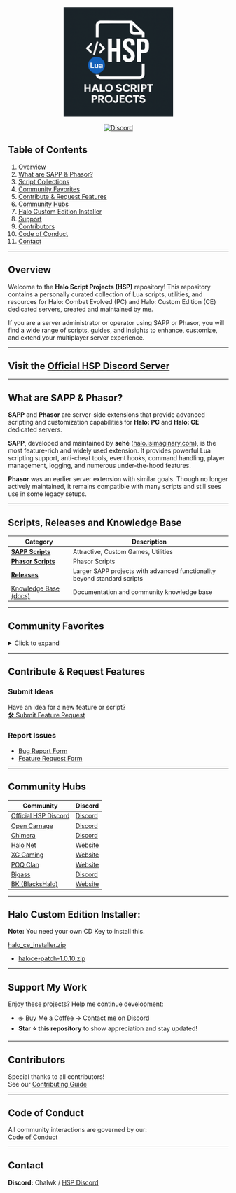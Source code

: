 <div align="center">
  <img src="misc/hsp-logo.png" alt="Halo Script Projects" width="250">

[![Discord](https://img.shields.io/badge/Discord-Join_Our_Server-7289DA?style=for-the-badge&logo=discord)](https://discord.gg/D76H7RVPC9)

</div>

## Table of Contents

1. [Overview](#overview)
2. [What are SAPP & Phasor?](#what-are-sapp--phasor)
3. [Script Collections](#scripts-releases-and-knowledge-base)
4. [Community Favorites](#community-favorites)
5. [Contribute & Request Features](#contribute--request-features)
6. [Community Hubs](#community-hubs)
7. [Halo Custom Edition Installer](#halo-custom-edition-installer)
8. [Support](#support-my-work)
9. [Contributors](#contributors)
10. [Code of Conduct](#code-of-conduct)
11. [Contact](#contact)

---

## Overview

Welcome to the **Halo Script Projects (HSP)** repository! This repository contains a personally curated collection of
Lua scripts, utilities, and resources for Halo: Combat Evolved (PC) and Halo: Custom Edition (CE) dedicated servers,
created and maintained by me.

If you are a server administrator or operator using SAPP or Phasor, you will find a wide range of scripts, guides, and
insights to enhance, customize, and extend your multiplayer server experience.

---

## Visit the [Official HSP Discord Server](https://discord.gg/D76H7RVPC9)

---

## What are SAPP & Phasor?

**SAPP** and **Phasor** are server-side extensions that provide advanced scripting and customization capabilities for **Halo: PC** and **Halo: CE** dedicated servers.

**SAPP**, developed and maintained by **sehé** ([halo.isimaginary.com](http://halo.isimaginary.com)), is the most feature-rich and widely used extension. It provides powerful Lua scripting support, anti-cheat tools, event hooks, command handling, player management, logging, and numerous under-the-hood features.

**Phasor** was an earlier server extension with similar goals. Though no longer actively maintained, it remains compatible with many scripts and still sees use in some legacy setups.

---

## Scripts, Releases and Knowledge Base

| Category                                                                | Description                                                              |
|-------------------------------------------------------------------------|--------------------------------------------------------------------------|
| [**SAPP Scripts**](./sapp)                                              | Attractive, Custom Games, Utilities                                      |
| [**Phasor Scripts**](./phasor)                                          | Phasor Scripts                                                           |
| [**Releases**](https://github.com/Chalwk/HALO-SCRIPT-PROJECTS/releases) | Larger SAPP projects with advanced functionality beyond standard scripts |
| [Knowledge Base (docs)](docs/knowledge_base)                            | Documentation and community knowledge base                               |

---

## Community Favorites

<details>
<summary>Click to expand</summary>

| Category         | Script                                                                |
|------------------|-----------------------------------------------------------------------|
| **Attractive**   | [Capture The Flag](./sapp/attractive/capture_the_flag.lua)            |
|                  | [Custom Teleports](./sapp/attractive/custom_teleports.lua)            |
|                  | [Deployable Mines](./sapp/attractive/deployable_mines.lua)            |
|                  | [Sprint System](./sapp/attractive/sprint_system.lua)                  |
|                  | [Tactical Insertion](./sapp/attractive/tactical_insertion.lua)        |
|                  | [Tea Bagging](./sapp/attractive/tea_bagging.lua)                      |
|                  | [Uber](./sapp/attractive/uber.lua)                                    |
|                  | [Vanish](./sapp/attractive/vanish.lua)                                |
| **Custom Games** | [Divide and Conquer](./sapp/custom_games/divide_and_conquer.lua)      |
|                  | [Gun Game](./sapp/custom_games/gun_game.lua)                          |
|                  | [Kill Confirmed](./sapp/custom_games/kill_confirmed.lua)              |
|                  | [Melee Attack](./sapp/custom_games/melee_attack.lua)                  |
|                  | [One In The Chamber](./sapp/custom_games/one_in_the_chamber.lua)      |
|                  | [Snipers Dream Team](./sapp/custom_games/snipers_dream_team.lua)      |
|                  | [Tag](./sapp/custom_games/tag.lua)                                    |
|                  | [Zombies Standard](./sapp/custom_games/zombies_standard.lua)          |
|                  | [Zombies Advanced](./sapp/custom_games/zombies_advanced.lua)          |
| **Utility**      | [AFK System](./sapp/utility/afk_system.lua)                           |
|                  | [Anti Impersonator](./sapp/utility/anti_impersonator.lua)             |
|                  | [Auto Message](./sapp/utility/auto_message.lua)                       |
|                  | [Custom Loadouts](./sapp/utility/custom_loadouts.lua)                 |
|                  | [Delay Skip](./sapp/utility/delay_skip.lua)                           |
|                  | [Dynamic Ping Kicker](./sapp/utility/dynamic_ping_kicker.lua)         |
|                  | [Dynamic Score Limit](./sapp/utility/dynamic_score_limit.lua)         |
|                  | [Liberty Vehicle Spawner](./sapp/utility/liberty_vehicle_spawner.lua) |
|                  | [Notify Me](./sapp/utility/notify_me.lua)                             |
|                  | [Race Assistant](./sapp/utility/race_assistant.lua)                   |
|                  | [Server Logger](./sapp/utility/server_logger.lua)                     |
|                  | [Team Shuffler](./sapp/utility/team_shuffler.lua)                     |
|                  | [Weapon Assigner](./sapp/utility/weapon_assigner.lua)                 |
|                  | [Word Buster](./sapp/utility/word_buster.lua)                         |

</details>

---

## Contribute & Request Features

### Submit Ideas

Have an idea for a new feature or script?  
[🛠️ Submit Feature Request](https://github.com/Chalwk/HALO-SCRIPT-PROJECTS/issues/new?template=FEATURE_REQUEST.yaml)

### Report Issues

- [Bug Report Form](https://github.com/Chalwk/HALO-SCRIPT-PROJECTS/issues/new?assignees=Chalwk&labels=Bug%2CNeeds+Triage&projects=&template=BUG_REPORT.yaml&title=%5BBUG%5D+%3Ctitle%3E)
- [Feature Request Form](https://github.com/Chalwk/HALO-SCRIPT-PROJECTS/issues/new?assignees=Chalwk&labels=Feature%2CNeeds+Review&projects=&template=FEATURE_REQUEST.yaml&title=%5BFEATURE%5D+%3Ctitle%3E)

---

## Community Hubs

| Community                                                                                          | Discord                                  |
|----------------------------------------------------------------------------------------------------|------------------------------------------|
| [Official HSP Discord](https://discord.gg/D76H7RVPC9)                                              | [Discord](https://discord.gg/D76H7RVPC9) |
| [Open Carnage](https://opencarnage.net)                                                            | [Discord](https://discord.gg/2pf3Yjb)    |
| [Chimera](https://opencarnage.net/index.php?/topic/6916-chimera-download-source-code-and-discord/) | [Discord](https://discord.gg/ZwQeBE2)    |
| [Halo Net](https://halonet.net/)                                                                   | [Website](https://halonet.net/)          |
| [XG Gaming](https://www.xgclan.com)                                                                | [Website](https://www.xgclan.com)        |
| [POQ Clan](http://poqclan.com/)                                                                    | [Website](http://poqclan.com/)           |
| [Bigass](https://discord.gg/yUKg56uhqG)                                                            | [Discord](https://discord.gg/yUKg56uhqG) |
| [BK (BlacksHalo)](https://www.blackshalo.com)                                                      | [Website](https://www.blackshalo.com)    |

---

## Halo Custom Edition Installer:

**Note:** You need your own CD Key to install this.

[halo_ce_installer.zip](https://drive.google.com/file/d/1TTiBYhO9JS5Js0exRlygH9pAC2yV1KsV/view?usp=sharing)
  - [haloce-patch-1.0.10.zip](https://drive.google.com/file/d/1CIPg3XZ3VIm4ngUnDqLCRNSn9x-jxD6W/view?usp=drive_link)

---

## Support My Work

Enjoy these projects? Help me continue development:

- ☕ Buy Me a Coffee -> Contact me on [Discord](https://discord.gg/D76H7RVPC9)
- **Star ⭐ this repository** to show appreciation and stay updated!

---

## Contributors

Special thanks to all contributors!  
See our [Contributing Guide](https://github.com/Chalwk/HALO-SCRIPT-PROJECTS/blob/master/CONTRIBUTING.md)

---

## Code of Conduct

All community interactions are governed by our:  
[Code of Conduct](https://github.com/Chalwk/HALO-SCRIPT-PROJECTS/blob/master/CODE_OF_CONDUCT.md)

---

## Contact

**Discord:** Chalwk / [HSP Discord](https://discord.gg/D76H7RVPC9)